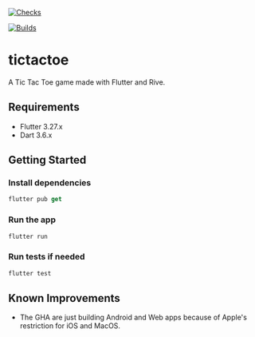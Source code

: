[![Checks](https://github.com/martinfrouin/tictactoe/actions/workflows/CI.yml/badge.svg)](https://github.com/martinfrouin/tictactoe/actions/workflows/checks.yml)

[![Builds](https://github.com/martinfrouin/tictactoe/actions/workflows/builds.yml/badge.svg)](https://github.com/martinfrouin/tictactoe/actions/workflows/builds.yml)

# tictactoe

A Tic Tac Toe game made with Flutter and Rive.

## Requirements
- Flutter 3.27.x
- Dart 3.6.x

## Getting Started

### Install dependencies
```dart
flutter pub get
```

### Run the app
```dart
flutter run
```

### Run tests if needed
```dart
flutter test
```

## Known Improvements
- The GHA are just building Android and Web apps because of Apple's restriction for iOS and MacOS.